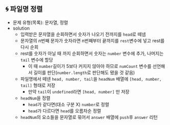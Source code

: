 ## 🌀 파일명 정렬

- 문제 유형(목록): 문자열, 정렬
- solution
  - 입력받은 문자열을 순회하면서 숫자가 나오기 전까지를 `head`로 떼넴
  - 문자열의 $n$번째 문자가 숫자라면 n번째부터 끝까지를 `rest`변수에 넣고 rest를 다시 순회
  - rest를 숫자가 아닐 때 까지 순회하면서 숫자는 `number` 변수에 추가, 나머지는 `tail` 변수에 할당
    - 이 때 `number`길이가 5보다 커지지 않아야 하므로 `numCount` 변수를 선언해서 길이를 판단(`number.length`로 판단해도 됐을 것 같음)
  - 파일명에서 떼넨 `head, number, tail`을 `headNum` 배열에 `[head, number, tail]` 형태로 저장
    - 만약 `tail`이 `undefined`라면 `[head, number]` 만 저장
  - `headNum`을 정렬
    - `head`가 같다면(대소 구분 X) `number`로 정렬
    - `head`가 다르다면 `head`를 오름차순 정렬
  - `headNum`의 요소들을 문자열로 묶어서 `answer` 배열에 `push`후 `answer` 리턴
